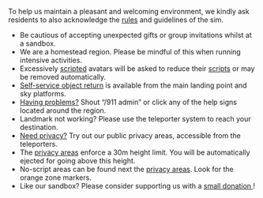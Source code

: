 To help us maintain a pleasant and welcoming environment, we kindly ask residents to also acknowledge the [rules](./sandbox/rules) and guidelines of the sim.

* Be cautious of accepting unexpected gifts or group invitations whilst at a sandbox.
* We are a homestead region. Please be mindful of this when running intensive activities.
* Excessively [scripted](./sandbox/objects/scripting/limits) avatars will be asked to reduce their [scripts](./sandbox/objects/scripting/limits) or may be removed automatically.
* [Self-service object return](./sandbox/objects/return) is available from the main landing point and sky platforms.
* [Having problems?](./sandbox/help/help-points) Shout “/911 admin” or click any of the help signs located around the region.
* Landmark not working? Please use the teleporter system to reach your destination.
* [Need privacy?](./sandbox/areas/privacy) Try out our public privacy areas, accessible from the teleporters.
* The [privacy areas](./sandbox/areas/privacy) enforce a 30m height limit. You will be automatically ejected for going above this height.
* No-script areas can be found next the [privacy areas](./sandbox/areas/privacy). Look for the orange zone markers.
* Like our sandbox? Please consider supporting us with a <a href="https://maps.secondlife.com/secondlife/Alethia+Island/128/128/25/" target="blank" title="Opens in a new window">small donation <i class="fa-solid fa-up-right-from-square"></i></a>!